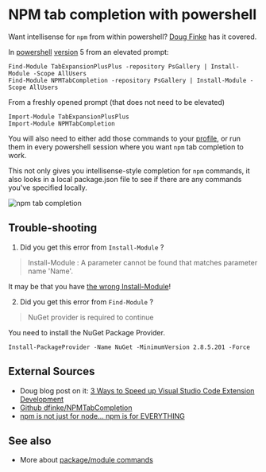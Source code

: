 ﻿# NPM tab completion with powershell

Want intellisense for `npm` from within powershell? [Doug Finke](http://dougfinke.com/blog/3-ways-to-speed-up-visual-studio-code-extension-development/) has it covered.

In [powershell](../powershell/01_summary.md) [version](../powershell/version.md) 5 from an elevated prompt:

	Find-Module TabExpansionPlusPlus -repository PsGallery | Install-Module -Scope AllUsers
	Find-Module NPMTabCompletion -repository PsGallery | Install-Module -Scope AllUsers

From a freshly opened prompt (that does not need to be elevated)

	Import-Module TabExpansionPlusPlus
	Import-Module NPMTabCompletion

You will also need to either add those commands to your [profile](../powershell/create_profile.md), or run them in every powershell session where you want `npm` tab completion to work.

This not only gives you intellisense-style completion for `npm` commands, it also looks in a local package.json file to see if there are any commands you've specified locally.

![npm tab completion](NPMTabRun2.gif 'npm tab completion')


## Trouble-shooting

1. Did you get this error from `Install-Module` ?

> Install-Module : A parameter cannot be found that matches parameter name 'Name'.

It may be that you have [the wrong Install-Module](../powershell/psget_conflicts_with_PowerShellGet.md)!


2. Did you get this error from `Find-Module` ?

> NuGet provider is required to continue

You need to install the NuGet Package Provider.

	Install-PackageProvider -Name NuGet -MinimumVersion 2.8.5.201 -Force


## External Sources

 * Doug blog post on it: [3 Ways to Speed up Visual Studio Code Extension Development](http://dougfinke.com/blog/3-ways-to-speed-up-visual-studio-code-extension-development/)
 * [Github dfinke/NPMTabCompletion](https://github.com/dfinke/NPMTabCompletion)
 * [npm is not just for node... npm is for EVERYTHING](https://secretgeek.net/npm_tab)

## See also

 * More about [package/module commands](../powershell/module_commands.md)